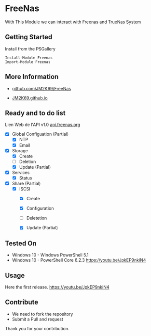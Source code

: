 # FreeNas

With This Module we can interact with Freenas and TrueNas System

## Getting Started

Install from the PSGallery 

    Install-Module Freenas
    Import-Module Freenas


## More Information

* [github.com/JM2K69/FreeNas](https://github.com/JM2K69/FreeNas)

* [JM2K69.github.io](https://JM2K69.github.io)

## Ready and to do list

Lien Web de l'API v1.0 [api.freenas.org](http://api.freenas.org)

- [X] Global Configuation (Partial)
    - [x] NTP
    - [x] Email
- [x] Storage
    - [x] Create
    - [ ] Deletion
    - [x] Update (Partial)
- [x] Services
    - [X] Status
- [x] Share (Partial)
    - [x] ISCSI
         - [x] Create
         - [x] Configuration
         - [ ] Deletetion
         - [x] Update (Partial)


## Tested On

* Windows 10 - Windows PowerShell 5.1
* Windows 10 - PowerShell Core 6.2.3 
https://youtu.be/JpkEP9nkiN4

## Usage

Here the first release.
https://youtu.be/JpkEP9nkiN4

## Contribute

- We need to fork the repository
- Submit a Pull and request

Thank you for your contribution.